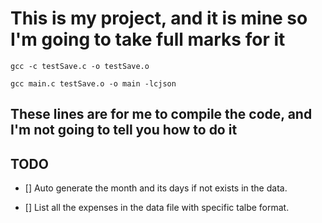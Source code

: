 # This  is my project, and it is mine so I'm going to take full marks for it

```shell
gcc -c testSave.c -o testSave.o  
```

```shell
gcc main.c testSave.o -o main -lcjson
```

## These lines are for me to compile the code, and I'm not going to tell you how to do it

## TODO

- [] Auto generate the month and its days if not exists in the data.
  
- [] List all the expenses in the data file with specific talbe format.
